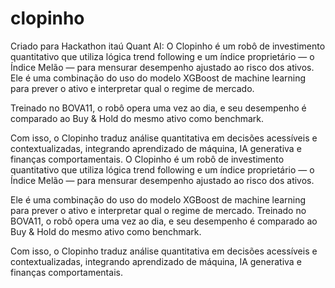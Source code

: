 # clopinho
 Criado para Hackathon itaú Quant AI:
O Clopinho é um robô de investimento quantitativo que utiliza lógica trend following e um índice proprietário — o Índice Melão — para mensurar desempenho ajustado ao risco dos ativos.
Ele é uma combinação do uso do modelo XGBoost de machine learning para prever o ativo e interpretar qual o regime de mercado.

Treinado no BOVA11, o robô opera uma vez ao dia, e seu desempenho é comparado ao Buy & Hold do mesmo ativo como benchmark.

Com isso, o Clopinho traduz análise quantitativa em decisões acessíveis e contextualizadas, integrando aprendizado de máquina, IA generativa e finanças comportamentais. O Clopinho é um robô de investimento quantitativo que utiliza lógica trend following e um índice proprietário — o Índice Melão — para mensurar desempenho ajustado ao risco dos ativos.

Ele é uma combinação do uso do modelo XGBoost de machine learning para prever o ativo e interpretar qual o regime de mercado.
Treinado no BOVA11, o robô opera uma vez ao dia, e seu desempenho é comparado ao Buy & Hold do mesmo ativo como benchmark.

Com isso, o Clopinho traduz análise quantitativa em decisões acessíveis e contextualizadas, integrando aprendizado de máquina, IA generativa e finanças comportamentais. 
